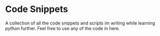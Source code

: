 # Code Snippets

A collection of all the code snippets and scripts im writing while learning python further.
Feel free to use any of the code in here.